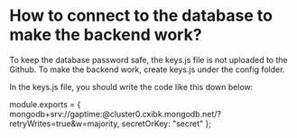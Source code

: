 # How to connect to the database to make the backend work? 
To keep the database password safe, the keys.js file is not uploaded to the Github. To make the backend work, create keys.js under the config folder.

In the keys.js file, you should write the code like this down below:

module.exports = {
    mongodb+srv://gaptime:<password>@cluster0.cxibk.mongodb.net/<dbname>?retryWrites=true&w=majority,
    secretOrKey: "secret" 
  };
